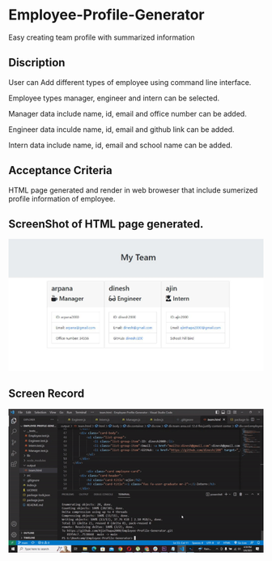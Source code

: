 # Employee-Profile-Generator
Easy creating team profile with summarized information

## Discription 
User can Add different types of employee using command line interface.

Employee types manager, engineer and intern can be selected.

Manager data include name, id, email and office number can be added.

Engineer data inculde name, id, email and github link can be added.

Intern data include name, id, email and school name can be added.

## Acceptance Criteria 

HTML page generated and render in web broweser that include sumerized profile information of employee.

## ScreenShot of HTML page generated.

![](employee-profile.JPG)

## Screen Record 

![](employee-profile.gif)

